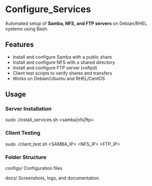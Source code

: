 # Configure_Services

Automated setup of **Samba, NFS, and FTP servers** on Debian/RHEL systems using Bash.

## Features
- Install and configure Samba with a public share
- Install and configure NFS with a shared directory
- Install and configure FTP server (vsftpd)
- Client test scripts to verify shares and transfers
- Works on Debian/Ubuntu and RHEL/CentOS

## Usage

### Server Installation

sudo ./install_services.sh <samba|nfs|ftp>

### Client Testing

sudo ./client_test.sh <SAMBA_IP> <NFS_IP> <FTP_IP>

### Folder Structure

configs/  Configuration files

docs/  Screenshots, logs, and documentation
